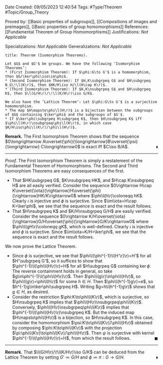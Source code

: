 <div class="topSpace"></div>

Date Created: 09/05/2023 12:40:54
Tags: #Type/Theorem #Topic/Group_Theory

Proved by: [[Basic properties of subgroups]], [[Compositions of images and preimages]], [[Basic properties of group homomorphisms]]
References: [[Fundamental Theorem of Group Homomorphisms]]
Justifications: <i>Not Applicable</i>

Specializations: <i>Not Applicable</i>
Generalizations: <i>Not Applicable</i>

``` ad-Theorem
title: Theorem (Isomorphism Theorems).

Let $G$ and $G'$ be groups. We have the following ‘Isomorphism Theorems’:
* (First Isomorphism Theorem): If $\phi:G\to G'$ is a homomorphism, then $G/\ker\phi\iso\im\phi$.
* (Second Isomorphism Theorem): If $H,K\subgrpeq G$ and $H\subgrpeq N_G\!\l(K\r)$, then $HK/K\iso H/\l(H\cap K\r)$.
* (Third Isomorphism Theorem): If $H,K\nsubgrpeq G$ and $H\subgrpeq K$, then $\l(G/H\r)/\!\l(K/H\r)\iso G/K$.

We also have the ‘Lattice Theorem’: Let $\phi:G\to G'$ is a surjective homomorphism.
* The map $H\mapsto\phi\l(H\r)$ is a bijection between the subgroups of $G$ containing $\ker\phi$ and the subgroups of $G'$.
* If $\ker\phi\subgrpeq H\subgrpeq K$, then $H\nsubgrpeq K$ iff $\phi\l(H\r)\nsubgrpeq\phi\l(K\r)$, in which case $K/H\iso\phi\l(K\r)/\phi\l(H\r)$.

```

<b>Remark.</b> The First Isomorphism Theorem shows that the sequence $0\longrightarrow A\overset{\phi}{\longrightarrow}B\overset{\psi}{\longrightarrow} C\longrightarrow0$ is exact iff $C\iso B/A$.<span style="float:right;">$\blacklozenge$</span>

---

<i>Proof.</i> The First Isomorphism Theorem is simply a restatement of the Fundamental Theorem of Homomorphisms. The Second and Third Isomorphism Theorems are easy consequences of the first.
* That $HK\subgrpeq G$, $K\nsubgrpeq HK$, and $H\cap K\nsubgrpeq H$ are all easily verified. Consider the sequence $0\rightarrow H\cap K\overset{\iota}{\rightarrow}H\overset{\phi}{\rightarrow}HK/K\rightarrow0$ where $\phi\l(h\r)\coloneqq hK$. Clearly $\iota$ is injective and $\phi$ is surjective. Since $\im\iota=H\cap K=\ker\phi$, we see that the sequence is exact and the result follows.
* That $H\nsubgrpeq K$ and $K/H\nsubgrpeq G/H$ are easily verified. Consider the sequence $0\rightarrow K/H\overset{\iota}{\rightarrow}G/H\overset{\phi}{\rightarrow}G/K\rightarrow0$ where $\phi\l(gH\r)\coloneqq gK$, which is well-defined. Clearly $\iota$ is injective and $\phi$ is surjective. Since $\im\iota=K/H=\ker\phi$, we see that the sequence is exact and the result follows.

We now prove the Lattice Theorem.
* Since $\phi$ is surjective, we see that $\phi\l(\phi^{-1}\l(H'\r)\r)=H'$ for all $H'\subgrpeq G'$, so it suffices to show that $\phi^{-1}\l(\phi\l(H\r)\r)=H$ for all  $H\subgrpeq G$ containing $\ker\phi$. The reverse containment holds in general, so take $g\in\phi^{-1}\l(\phi\l(H\r)\r)$. Then $\phi\l(g\r)\in\phi\l(H\r)$, so $\phi\l(g\r)=\phi\l(h\r)$ for some $h\in H$. Then $\phi\l(h^{-1}g\r)=e$, so $h^{-1}g\in\ker\phi\subgrpeq H$. Writing $g=h\l(h^{-1}g\r)$ shows that $g\in H$, as desired.
* Consider the restriction $\phi:K\to\phi\l(K\r)$, which is surjective, so $H\nsubgrpeq K$ implies that $\phi\l(H\r)\nsubgrpeq\phi\l(K\r)$. Conversely, $\phi\l(H\r)\nsubgrpeq\phi\l(K\r)$ implies that $\phi^{-1}\l(\phi\l(H\r)\r)\nsubgrpeq K$. But the induced map $H\mapsto\phi\l(H\r)$ is a bijection, so $H\nsubgrpeq K$. In this case, consider the homomorphism $\psi:K\to\phi\l(K\r)/\phi\l(H\r)$ obtained by composing $\phi:K\to\phi\l(K\r)$ with the projection $\pi:\phi\l(K\r)\to\phi\l(K\r)/\phi\l(H\r)$. Then $\psi$ is surjective with kernel $\phi^{-1}\l(\phi\l(H\r)\r)=H$, from which the result follows.<span style="float:right;">$\blacksquare$</span>

---

<b>Remark.</b> That $\l(G/H\r)/\!\l(K/H\r)\iso G/K$ can be deduced from the Lattice Theorem by setting $G'\coloneqq G/H$ and $\phi\coloneqq\pi:G\to G/H$.<span style="float:right;">$\blacklozenge$</span>
